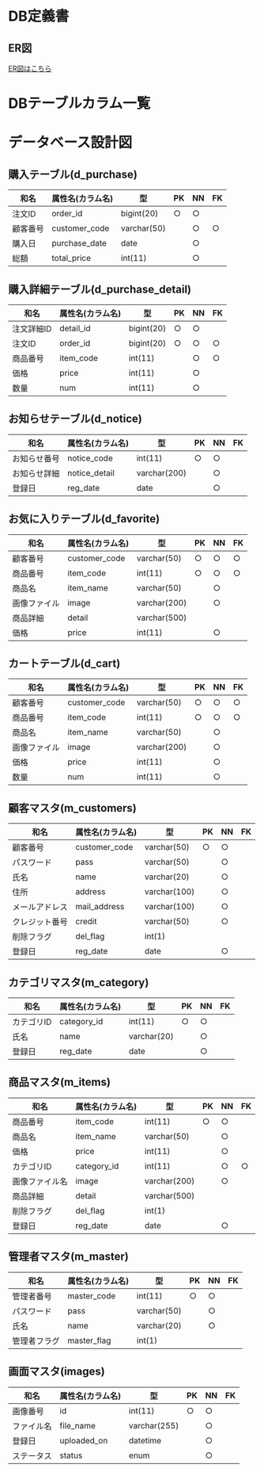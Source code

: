 # DB定義書
## ER図
[ER図はこちら](https://github.com/Aso2001152/2021sys-design/blob/main/%E3%82%B7%E3%82%B9%E3%83%86%E3%83%A0%E9%96%8B%E7%99%BA/DB%E8%A8%AD%E8%A8%88%E6%9B%B8/E-R%E5%9B%B3.md)

# DBテーブルカラム一覧

# データベース設計図

## 購入テーブル(d_purchase)

|和名|属性名(カラム名)|型|PK|NN|FK|
|---|-----|--|--|--|--|
|注文ID|order_id|bigint(20)|○|○||
|顧客番号|customer_code|varchar(50)||○|○|
|購入日|purchase_date|date||○||
|総額|total_price|int(11)||○||

## 購入詳細テーブル(d_purchase_detail)

|和名|属性名(カラム名)|型|PK|NN|FK|
|---|-----|--|--|--|--|
|注文詳細ID|detail_id|bigint(20)|○|○||
|注文ID|order_id|bigint(20) |○|○|○|
|商品番号|item_code|int(11)||○|○|
|価格|price|int(11)||○||
|数量|num|int(11)||○||

## お知らせテーブル(d_notice)

|和名|属性名(カラム名)|型|PK|NN|FK|
|---|-----|--|--|--|--|
|お知らせ番号|notice_code|int(11)|○|○||
|お知らせ詳細|notice_detail|varchar(200)||○||
|登録日|reg_date|date||○||


## お気に入りテーブル(d_favorite)
|和名|属性名(カラム名)|型|PK|NN|FK|
|---|-----|--|--|--|--|
|顧客番号|customer_code|varchar(50)|○|○|○|
|商品番号|item_code|int(11)|○|○|○|
|商品名|item_name|varchar(50)||○||
|画像ファイル|image|varchar(200)||○||
|商品詳細|detail|varchar(500)||||
|価格|price|int(11)||○||

## カートテーブル(d_cart)
|和名|属性名(カラム名)|型|PK|NN|FK|
|---|-----|--|--|--|--|
|顧客番号|customer_code|varchar(50)|○|○|○|
|商品番号|item_code|int(11)|○|○|○|
|商品名|item_name|varchar(50)||○||
|画像ファイル|image|varchar(200)||○||
|価格|price|int(11)||○||
|数量|num|int(11)||○||

## 顧客マスタ(m_customers)

|和名|属性名(カラム名)|型|PK|NN|FK|
|---|-----|--|--|--|--|
|顧客番号|customer_code|varchar(50)|○|○||
|パスワード|pass|varchar(50)||○||
|氏名|name|varchar(20)||○||
|住所|address|varchar(100)||○||
|メールアドレス|mail_address|varchar(100)||○||
|クレジット番号|credit|varchar(50)||○||
|削除フラグ|del_flag|int(1)||||
|登録日|reg_date|date||○||

## カテゴリマスタ(m_category)

|和名|属性名(カラム名)|型|PK|NN|FK|
|---|-----|--|--|--|--|
|カテゴリID|category_id|int(11)|○|○||
|氏名|name|varchar(20)||○||
|登録日|reg_date|date||○||

## 商品マスタ(m_items)

|和名|属性名(カラム名)|型|PK|NN|FK|
|---|-----|--|--|--|--|
|商品番号|item_code|int(11)|○|○||
|商品名|item_name|varchar(50)||○||
|価格|price|int(11)||○||
|カテゴリID|category_id|int(11)||○|○|
|画像ファイル名|image|varchar(200)||○||
|商品詳細|detail|varchar(500)||||
|削除フラグ|del_flag|int(1)||||
|登録日|reg_date|date||○||

## 管理者マスタ(m_master)
|和名|属性名(カラム名)|型|PK|NN|FK|
|---|-----|--|--|--|--|
|管理者番号|master_code|int(11)|○|○||
|パスワード|pass|varchar(50)||○||
|氏名|name|varchar(20)||○||
|管理者フラグ|master_flag|int(1)||||

## 画面マスタ(images)
|和名|属性名(カラム名)|型|PK|NN|FK|
|---|-----|--|--|--|--|
|画像番号|id|int(11)|○|○||
|ファイル名|file_name|varchar(255)||○||
|登録日|uploaded_on|datetime||○||
|ステータス|status|enum||○||
